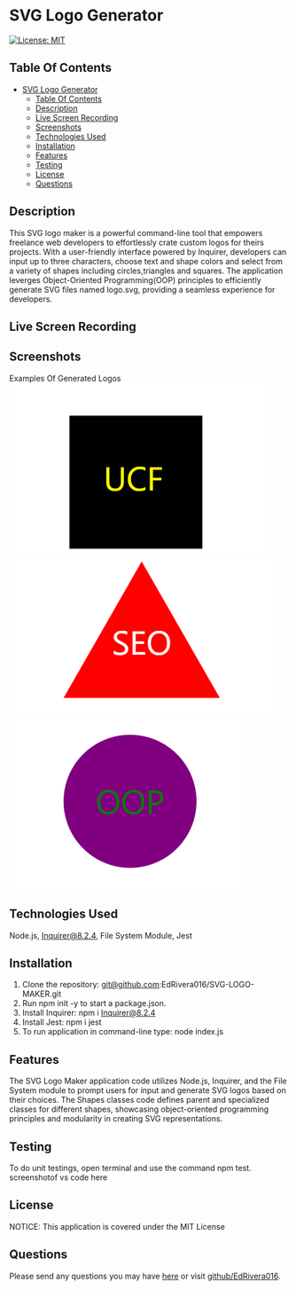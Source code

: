 # SVG Logo Generator

[![License: MIT](https://img.shields.io/badge/License-MIT-yellow.svg)](https://opensource.org/licenses/MIT)

## Table Of Contents 
- [SVG Logo Generator](#svg-logo-generator)
  - [Table Of Contents](#table-of-contents)
  - [Description](#description)
  - [Live Screen Recording](#live-screen-recording)
  - [Screenshots](#screenshots)
  - [Technologies Used](#technologies-used)
  - [Installation](#installation)
  - [Features](#features)
  - [Testing](#testing)
  - [License](#license)
  - [Questions](#questions)

## Description
This SVG logo maker is a powerful command-line tool that empowers freelance web developers to effortlessly crate custom logos for theirs projects. With a user-friendly interface powered by Inquirer, developers can input up to three characters, choose text and shape colors and select from a variety of shapes including circles,triangles and squares. The application leverges Object-Oriented Programming(OOP) principles to efficiently generate SVG files named logo.svg, providing a seamless experience for developers.

## Live Screen Recording 

## Screenshots
Examples Of Generated Logos
![Screenshot](<Screenshot 2024-05-13 232624.png>)
![Screenshot](<Screenshot 2024-05-13 232630.png>)
![Screenshot](<Screenshot 2024-05-13 232638.png>)

## Technologies Used
Node.js, Inquirer@8.2.4, File System Module, Jest

## Installation 
1. Clone the repository: git@github.com:EdRivera016/SVG-LOGO-MAKER.git
2. Run npm init -y to start a package.json.
3. Install Inquirer: npm i Inquirer@8.2.4
4. Install Jest: npm i jest
5. To run application in command-line type: node index.js
   
## Features
The SVG Logo Maker application code utilizes Node.js, Inquirer, and the File System module to prompt users for input and generate SVG logos based on their choices. The Shapes classes code defines parent and specialized classes for different shapes, showcasing object-oriented programming principles and modularity in creating SVG representations.

## Testing 
To do unit testings, open terminal and use the command npm test.
 screenshotof vs code here

## License 
NOTICE: This application is covered under the MIT License


## Questions 
Please send any questions you may have [here](mailto:edwinrivera016@outlook.com?subject=[Github]%20Dev%20Connect) or visit [github/EdRivera016](https://github.comEdRivera016).
